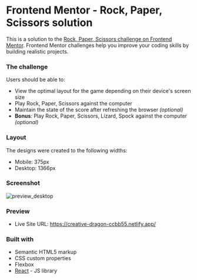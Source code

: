 # Frontend Mentor - Rock, Paper, Scissors solution

This is a solution to the [Rock, Paper, Scissors challenge on Frontend Mentor](https://www.frontendmentor.io/challenges/rock-paper-scissors-game-pTgwgvgH). Frontend Mentor challenges help you improve your coding skills by building realistic projects. 

### The challenge

Users should be able to:

- View the optimal layout for the game depending on their device's screen size
- Play Rock, Paper, Scissors against the computer
- Maintain the state of the score after refreshing the browser _(optional)_
- **Bonus**: Play Rock, Paper, Scissors, Lizard, Spock against the computer _(optional)_

### Layout

The designs were created to the following widths:

- Mobile: 375px
- Desktop: 1366px

### Screenshot

![preview_desktop](https://user-images.githubusercontent.com/44399233/233406461-a4424a46-6130-4949-a3f0-6097c30516d5.png)

### Preview

- Live Site URL: https://creative-dragon-ccbb55.netlify.app/

### Built with

- Semantic HTML5 markup
- CSS custom properties
- Flexbox
- [React](https://reactjs.org/) - JS library
